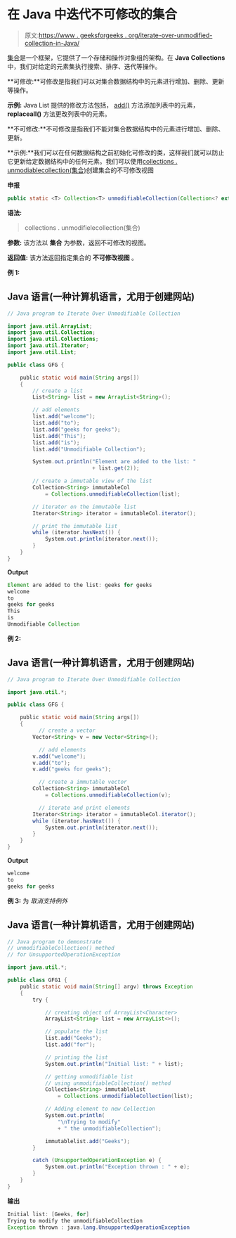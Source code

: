 # 在 Java 中迭代不可修改的集合

> 原文:[https://www . geeksforgeeks . org/iterate-over-unmodified-collection-in-Java/](https://www.geeksforgeeks.org/iterate-over-unmodifiable-collection-in-java/)

[集合](https://www.geeksforgeeks.org/collection-interface-in-java-with-examples/)是一个框架，它提供了一个存储和操作对象组的架构。在 **Java** **Collections** 中，我们对给定的元素集执行搜索、排序、迭代等操作。

**可修改:**可修改是指我们可以对集合数据结构中的元素进行增加、删除、更新等操作。

**示例:** Java List 提供的修改方法包括， [add()](https://www.geeksforgeeks.org/list-add-method-in-java-with-examples/) 方法添加列表中的元素， **replaceall()** 方法更改列表中的元素。

**不可修改:**不可修改是指我们不能对集合数据结构中的元素进行增加、删除、更新。

**示例:**我们可以在任何数据结构之前初始化可修改的类，这样我们就可以防止它更新给定数据结构中的任何元素。我们可以使用[collections . unmodiablecollection(集合)](https://www.geeksforgeeks.org/collections-unmodifiablecollection-method-in-java-with-examples/)创建集合的不可修改视图

**申报**

```java
public static <T> Collection<T> unmodifiableCollection(Collection<? extends T> c)
```

**语法:**

> collections . unmodifielecollection(集合)

**参数:** 该方法以 **集合** 为参数，返回不可修改的视图。

**返回值:** 该方法返回指定集合的 **不可修改视图** 。

**例 1:**

## Java 语言(一种计算机语言，尤用于创建网站)

```java
// Java program to Iterate Over Unmodifiable Collection

import java.util.ArrayList;
import java.util.Collection;
import java.util.Collections;
import java.util.Iterator;
import java.util.List;

public class GFG {

    public static void main(String args[])
    {
        // create a list
        List<String> list = new ArrayList<String>();

        // add elements
        list.add("welcome");
        list.add("to");
        list.add("geeks for geeks");
        list.add("This");
        list.add("is");
        list.add("Unmodifiable Collection");

        System.out.println("Element are added to the list: "
                           + list.get(2));

        // create a immutable view of the list
        Collection<String> immutableCol
            = Collections.unmodifiableCollection(list);

        // iterator on the immutable list
        Iterator<String> iterator = immutableCol.iterator();

        // print the immutable list
        while (iterator.hasNext()) {
            System.out.println(iterator.next());
        }
    }
}
```

**Output**

```java
Element are added to the list: geeks for geeks
welcome
to
geeks for geeks
This
is
Unmodifiable Collection
```

**例 2:**

## Java 语言(一种计算机语言，尤用于创建网站)

```java
// Java program to Iterate Over Unmodifiable Collection 

import java.util.*;

public class GFG {

    public static void main(String args[])
    {
          // create a vector
        Vector<String> v = new Vector<String>();

          // add elements
        v.add("welcome");
        v.add("to");
        v.add("geeks for geeks");

          // create a immutable vector
        Collection<String> immutableCol
            = Collections.unmodifiableCollection(v);

          // iterate and print elements
        Iterator<String> iterator = immutableCol.iterator();
        while (iterator.hasNext()) {
            System.out.println(iterator.next());
        }
    }
}
```

**Output**

```java
welcome
to
geeks for geeks
```

**例 3:** 为 *取消支持例外*

## Java 语言(一种计算机语言，尤用于创建网站)

```java
// Java program to demonstrate
// unmodifiableCollection() method
// for UnsupportedOperationException

import java.util.*;

public class GFG1 {
    public static void main(String[] argv) throws Exception
    {
        try {

            // creating object of ArrayList<Character>
            ArrayList<String> list = new ArrayList<>();

            // populate the list
            list.add("Geeks");
            list.add("for");

            // printing the list
            System.out.println("Initial list: " + list);

            // getting unmodifiable list
            // using unmodifiableCollection() method
            Collection<String> immutablelist
                = Collections.unmodifiableCollection(list);

            // Adding element to new Collection
            System.out.println(
                "\nTrying to modify"
                + " the unmodifiableCollection");

            immutablelist.add("Geeks");
        }

        catch (UnsupportedOperationException e) {
            System.out.println("Exception thrown : " + e);
        }
    }
}
```

**输出**

```java
Initial list: [Geeks, for]
Trying to modify the unmodifiableCollection
Exception thrown : java.lang.UnsupportedOperationException
```